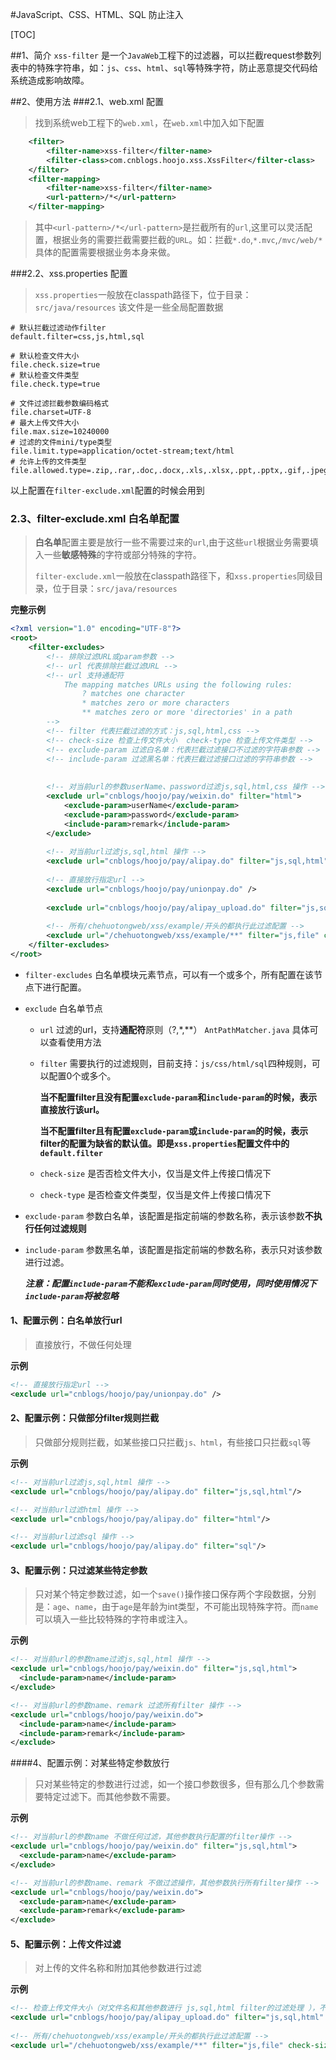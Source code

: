 #JavaScript、CSS、HTML、SQL 防止注入

[TOC]

##1、简介
`xss-filter` 是一个`JavaWeb`工程下的过滤器，可以拦截request参数列表中的特殊字符串，如：`js`、`css`、`html`、`sql`等特殊字符，防止恶意提交代码给系统造成影响故障。



##2、使用方法
###2.1、web.xml 配置
> 找到系统web工程下的`web.xml`，在`web.xml`中加入如下配置

```xml
	<filter>
		<filter-name>xss-filter</filter-name>
		<filter-class>com.cnblogs.hoojo.xss.XssFilter</filter-class>
	</filter>
	<filter-mapping>
		<filter-name>xss-filter</filter-name>
		<url-pattern>/*</url-pattern>
	</filter-mapping>
```
> 其中`<url-pattern>/*</url-pattern>`是拦截所有的`url`,这里可以灵活配置，根据业务的需要拦截需要拦截的`URL`。如：拦截`*.do`,`*.mvc`,`/mvc/web/*`具体的配置需要根据业务本身来做。

###2.2、xss.properties 配置

> `xss.properties`一般放在classpath路径下，位于目录：`src/java/resources` 该文件是一些全局配置数据

```properties
# 默认拦截过滤动作filter
default.filter=css,js,html,sql

# 默认检查文件大小
file.check.size=true
# 默认检查文件类型
file.check.type=true

# 文件过滤拦截参数编码格式
file.charset=UTF-8
# 最大上传文件大小
file.max.size=10240000
# 过滤的文件mini/type类型
file.limit.type=application/octet-stream;text/html
# 允许上传的文件类型
file.allowed.type=.zip,.rar,.doc,.docx,.xls,.xlsx,.ppt,.pptx,.gif,.jpeg,.jpg,.pdf,.png,.bmp,.mp3,.txt,.xml
```

以上配置在`filter-exclude.xml`配置的时候会用到



### 2.3、filter-exclude.xml 白名单配置

> **白名单**配置主要是放行一些不需要过来的`url`,由于这些`url`根据业务需要填入一些**敏感特殊**的字符或部分特殊的字符。
>
> `filter-exclude.xml`一般放在classpath路径下，和`xss.properties`同级目录，位于目录：`src/java/resources`



**完整示例**

```xml
<?xml version="1.0" encoding="UTF-8"?>
<root>
	<filter-excludes>
		<!-- 排除过滤URL或param参数 -->
		<!-- url 代表排除拦截过滤URL -->
		<!-- url 支持通配符
			The mapping matches URLs using the following rules:
				? matches one character 
				* matches zero or more characters 
				** matches zero or more 'directories' in a path 
		-->
		<!-- filter 代表拦截过滤的方式：js,sql,html,css -->
		<!-- check-size 检查上传文件大小  check-type 检查上传文件类型 -->
		<!-- exclude-param 过滤白名单：代表拦截过滤接口不过滤的字符串参数 -->
		<!-- include-param 过滤黑名单：代表拦截过滤接口过滤的字符串参数 -->
		
		
		<!-- 对当前url的参数userName、password过滤js,sql,html,css 操作 -->
		<exclude url="cnblogs/hoojo/pay/weixin.do" filter="html">
			<exclude-param>userName</exclude-param>
			<exclude-param>password</exclude-param>
			<include-param>remark</include-param>
		</exclude>
		
		<!-- 对当前url过滤js,sql,html 操作 -->
		<exclude url="cnblogs/hoojo/pay/alipay.do" filter="js,sql,html"/>
		
		<!-- 直接放行指定url -->
		<exclude url="cnblogs/hoojo/pay/unionpay.do" />
		
		<exclude url="cnblogs/hoojo/pay/alipay_upload.do" filter="js,sql,html" check-size="true" check-type=""/>
		
		<!-- 所有/chehuotongweb/xss/example/开头的都执行此过滤配置 -->
		<exclude url="/chehuotongweb/xss/example/**" filter="js,file" check-size="false" check-type="false"/>
	</filter-excludes>
</root>
```

+ `filter-excludes` 白名单模块元素节点，可以有一个或多个，所有配置在该节点下进行配置。

+ `exclude` 白名单节点

  + `url` 过滤的url，支持**通配符**原则（?,*,**） `AntPathMatcher.java` 具体可以查看使用方法

  + `filter` 需要执行的过滤规则，目前支持：`js/css/html/sql`四种规则，可以配置0个或多个。

    **当不配置filter且没有配置`exclude-param`和`include-param`的时候，表示直接放行该url。**

    **当不配置filter且有配置`exclude-param`或`include-param`的时候，表示filter的配置为缺省的默认值。即是`xss.properties`配置文件中的`default.filter`**

  + `check-size` 是否否检文件大小，仅当是文件上传接口情况下

  + `check-type` 是否检查文件类型，仅当是文件上传接口情况下

+ `exclude-param` 参数白名单，该配置是指定前端的参数名称，表示该参数**不执行任何过滤规则**

+ `include-param` 参数黑名单，该配置是指定前端的参数名称，表示只对该参数进行过滤。

  ***注意：配置`include-param`不能和`exclude-param`同时使用，同时使用情况下`include-param`将被忽略***




#### 1、配置示例：白名单放行url

> 直接放行，不做任何处理

**示例**

```xml
<!-- 直接放行指定url -->
<exclude url="cnblogs/hoojo/pay/unionpay.do" />
```



#### 2、配置示例：只做部分filter规则拦截

> 只做部分规则拦截，如某些接口只拦截`js、html`，有些接口只拦截`sql`等

**示例**

```xml
<!-- 对当前url过滤js,sql,html 操作 -->
<exclude url="cnblogs/hoojo/pay/alipay.do" filter="js,sql,html"/>

<!-- 对当前url过滤html 操作 -->
<exclude url="cnblogs/hoojo/pay/alipay.do" filter="html"/>

<!-- 对当前url过滤sql 操作 -->
<exclude url="cnblogs/hoojo/pay/alipay.do" filter="sql"/>
```



#### 3、配置示例：只过滤某些特定参数

> 只对某个特定参数过滤，如一个`save()`操作接口保存两个字段数据，分别是：`age`、`name`，由于`age`是年龄为int类型，不可能出现特殊字符。而`name`可以填入一些比较特殊的字符串或注入。

**示例**

```xml
<!-- 对当前url的参数name过滤js,sql,html 操作 -->
<exclude url="cnblogs/hoojo/pay/weixin.do" filter="js,sql,html">  
  <include-param>name</include-param>
</exclude>

<!-- 对当前url的参数name、remark 过滤所有filter 操作 -->
<exclude url="cnblogs/hoojo/pay/weixin.do">  
  <include-param>name</include-param>
  <include-param>remark</include-param>
</exclude>
```



####4、配置示例：对某些特定参数放行

> 只对某些特定的参数进行过滤，如一个接口参数很多，但有那么几个参数需要特定过滤下。而其他参数不需要。

**示例**

```xml
<!-- 对当前url的参数name 不做任何过滤，其他参数执行配置的filter操作 -->
<exclude url="cnblogs/hoojo/pay/weixin.do" filter="js,sql,html">  
  <exclude-param>name</exclude-param>
</exclude>

<!-- 对当前url的参数name、remark 不做过滤操作，其他参数执行所有filter操作 -->
<exclude url="cnblogs/hoojo/pay/weixin.do">  
  <exclude-param>name</exclude-param>
  <exclude-param>remark</exclude-param>
</exclude>
```



#### 5、配置示例：上传文件过滤

> 对上传的文件名称和附加其他参数进行过滤

**示例**

```xml
<!-- 检查上传文件大小（对文件名和其他参数进行 js,sql,html filter的过滤处理 ），不检查上传文件类型 -->
<exclude url="cnblogs/hoojo/pay/alipay_upload.do" filter="js,sql,html" check-size="true" check-type="false"/>
		
<!-- 所有/chehuotongweb/xss/example/开头的都执行此过滤配置 -->
<exclude url="/chehuotongweb/xss/example/**" filter="js,file" check-size="false" check-type="false"/>
```


